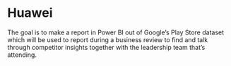 # Huawei
The goal is to make a report in Power BI out of Google’s Play Store dataset which will be used to report during a business review to find and talk through competitor insights together with the leadership team that’s attending.
